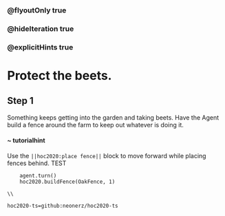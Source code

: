 ### @flyoutOnly true
### @hideIteration true
### @explicitHints true

# Protect the beets.

## Step 1
Something keeps getting into the garden and taking beets. Have the Agent build a fence around the farm to keep out whatever is doing it.

#### ~ tutorialhint 
Use the ``||hoc2020:place fence||`` block to move forward while placing fences behind. TEST

```ghost
    agent.turn()
    hoc2020.buildFence(OakFence, 1)
```
```template
\\
```
```package
hoc2020-ts=github:neonerz/hoc2020-ts
```